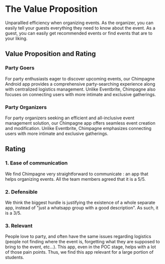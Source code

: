 # The Value Proposition
 
Unparallled efficiency when organizing events. As the organizer, you can easily tell your guests everything they need to know about the event. As a guest, you can easily get recommended events or find events that are to your liking.

## Value Proposition and Rating

### Party Goers

For party enthusiasts eager to discover upcoming events, our Chimpagne Android app provides a comprehensive party-searching experience along with centralized logistics management. Unlike Eventbrite, Chimpagne also focuses on connecting users with more intimate and exclusive gatherings.

### Party Organizers

For party organizers seeking an efficient and all-inclusive event management solution, our Chimpagne app offers seamless event creation and modification. Unlike Eventbrite, Chimpagne emphasizes connecting users with more intimate and exclusive gatherings.

## Rating

### 1. Ease of communication

We find Chimpagne very straightforward to communicate : an app that helps organizing events. All the team members agreed that it is a 5/5.


### 2. Defensible


We think the biggest hurdle is justifying the existence of a whole separate app, instead of "just a whatsapp group with a good description".
As such, it is a 3/5.

### 3. Relevant

People love to party,  and often have the same issues regarding logistics (people not finding where the event is, forgetting what they are supposed to bring to the event, etc...). This app, even in the POC stage, helps with a lot of those pain points. Thus, we find this app relevant for a large portion of students.
